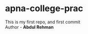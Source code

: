 # apna-college-prac
This is my first repo, and first commit
<br>
Author - <strong>Abdul Rehman</strong>

